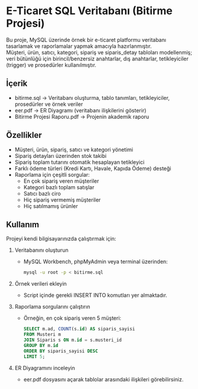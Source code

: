 # E-Ticaret SQL Veritabanı (Bitirme Projesi)

Bu proje, MySQL üzerinde örnek bir e-ticaret platformu veritabanı tasarlamak ve raporlamalar yapmak amacıyla hazırlanmıştır.  
Müşteri, ürün, satıcı, kategori, sipariş ve siparis_detay tabloları modellenmiş; veri bütünlüğü için birincil/benzersiz anahtarlar, dış anahtarlar, tetikleyiciler (trigger) ve prosedürler kullanılmıştır.  

## İçerik
- bitirme.sql → Veritabanı oluşturma, tablo tanımları, tetikleyiciler, prosedürler ve örnek veriler  
- eer.pdf → ER Diyagramı (veritabanı ilişkilerini gösterir)  
- Bitirme Projesi Raporu.pdf → Projenin akademik raporu  

## Özellikler
- Müşteri, ürün, sipariş, satıcı ve kategori yönetimi  
- Sipariş detayları üzerinden stok takibi  
- Sipariş toplam tutarını otomatik hesaplayan tetikleyici  
- Farklı ödeme türleri (Kredi Kartı, Havale, Kapıda Ödeme) desteği  
- Raporlama için çeşitli sorgular:
  - En çok sipariş veren müşteriler  
  - Kategori bazlı toplam satışlar  
  - Satıcı bazlı ciro  
  - Hiç sipariş vermemiş müşteriler  
  - Hiç satılmamış ürünler  

## Kullanım
Projeyi kendi bilgisayarınızda çalıştırmak için:  

1. Veritabanını oluşturun  
   - MySQL Workbench, phpMyAdmin veya terminal üzerinden:  
     ```bash
     mysql -u root -p < bitirme.sql
     ```  

2. Örnek verileri ekleyin  
   - Script içinde gerekli INSERT INTO komutları yer almaktadır.  

3. Raporlama sorgularını çalıştırın  
   - Örneğin, en çok sipariş veren 5 müşteri:  
     ```sql
     SELECT m.ad, COUNT(s.id) AS siparis_sayisi
     FROM Musteri m
     JOIN Siparis s ON m.id = s.musteri_id
     GROUP BY m.id
     ORDER BY siparis_sayisi DESC
     LIMIT 5;
     ```  

4. ER Diyagramını inceleyin  
   - eer.pdf dosyasını açarak tablolar arasındaki ilişkileri görebilirsiniz.  

